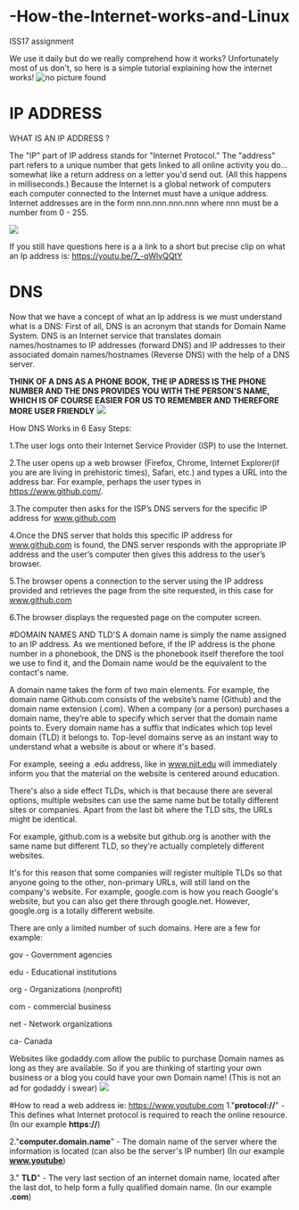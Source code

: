 # -How-the-Internet-works-and-Linux
ISS17 assignment

We use it daily but do we really comprehend how it works? Unfortunately most of us don't, so here is a simple tutorial explaining how the internet works!
<img src="https://www.howtogeek.com/wp-content/uploads/2018/02/img_5a78dece9a202.jpg" alt="no picture found">

#  IP ADDRESS
WHAT IS AN IP ADDRESS ?

The "IP" part of IP address stands for "Internet Protocol." The "address" part refers to a unique number that gets linked to all online activity you do...
somewhat like a return address on a letter you'd send out. (All this happens in milliseconds.)
Because the Internet is a global network of computers each computer connected to the Internet must have a unique address. Internet addresses are in the form
nnn.nnn.nnn.nnn where nnn must be a number from 0 - 255.

<img src="https://upload.wikimedia.org/wikipedia/commons/thumb/7/74/Ipv4_address.svg/300px-Ipv4_address.svg.png">


If you still have questions here is a a link to a short but precise clip on what an Ip address is:
https://youtu.be/7_-qWlvQQtY


# DNS
Now that we have a concept of what an Ip address is we must understand what is a DNS:
First of all, DNS is an acronym that stands for Domain Name System. DNS is an Internet service that translates domain names/hostnames to IP addresses (forward DNS) and IP addresses to
their associated domain names/hostnames (Reverse DNS) with the help of a DNS server.

**THINK OF A DNS AS A PHONE BOOK, THE IP ADRESS IS THE PHONE NUMBER AND THE DNS PROVIDES YOU WITH THE PERSON'S NAME, WHICH IS OF COURSE EASIER FOR US TO REMEMBER AND THEREFORE MORE USER FRIENDLY**
<img src="https://previews.123rf.com/images/jemastock/jemastock1608/jemastock160812083/61748477-flat-design-cute-lightbulb-icon-vector-illustration.jpg">

How DNS Works in 6 Easy Steps:

1.The user logs onto their Internet Service Provider (ISP) to use the Internet. 

2.The user opens up a web browser (Firefox, Chrome, Internet Explorer(if you are are living in prehistoric times), Safari, etc.) 
and types a URL into the address bar. For example, perhaps the user types in https://www.github.com/.

3.The computer then asks for the ISP’s DNS servers for the specific IP address for www.github.com

4.Once the DNS server that holds this specific IP address for www.github.com is found, the DNS server responds with the appropriate IP address and the user’s computer then gives this address to the user’s browser.

5.The browser opens a connection to the server using the IP address provided and retrieves the page from the site requested, in this case for www.github.com

6.The browser displays the requested page on the computer screen.


#DOMAIN NAMES AND TLD'S 
A domain name is simply the name assigned to an IP address. As we mentioned before, if the IP address is the phone number in a phonebook, the DNS is the phonebook itself therefore the tool we use to find it, and the Domain name would be the equivalent to the 
contact's name.
 
A domain name takes the form of two main elements. For example, the domain name Github.com consists of the website’s name (Github) and the domain name extension (.com). 
When a company (or a person) purchases a domain name, they’re able to specify which server that the domain name points to.
Every domain name has a suffix that indicates which top level domain (TLD) it belongs to.
Top-level domains serve as an instant way to understand what a website is about or where it's based.

For example, seeing a .edu address, like in www.njit.edu will immediately inform you that the material on the website is centered around education. 

There's also a side effect TLDs, which is that because there are several options, multiple websites can use the same name but be totally different sites or companies. Apart from the last bit where the TLD sits, the URLs might be identical.

For example, github.com is a website but github.org is another with the same name but different TLD, so they're actually completely different websites. 

It's for this reason that some companies will register multiple TLDs so that anyone going to the other, non-primary URLs, will still land on the company's website. For example, google.com is how you reach Google's website, but you can also get there through google.net. However, google.org is a totally different website.

There are only a limited number of such domains. Here are a few for example:

gov - Government agencies

edu - Educational institutions

org - Organizations (nonprofit)

com - commercial business

net - Network organizations

ca- Canada

Websites like godaddy.com allow the public to purchase Domain names as long as they are available. So if you are thinking of starting your own business or a blog you could have your own Domain name! (This is not an ad for godaddy i swear)
<img src="https://1.bp.blogspot.com/-_zldwgR2ebo/VL9vljXkevI/AAAAAAAAhhM/nJ-6C3RpEQU/s728/godaddy-domain-hosting-hack.png">


#How to read a web address ie: https://www.youtube.com
1."**protocol://**" - This defines what Internet protocol is required to reach the online resource.
(In our example **https://**)

2."**computer.domain.name**" - The domain name of the server where the information is located (can also be the server's IP number)
(In our example **www.youtube**)

3." **TLD**" - The very last section of an internet domain name, located after the last dot, to help form a fully qualified domain name.
(In our example **.com**)

